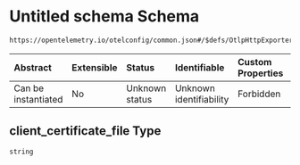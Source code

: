 # Untitled schema Schema

```txt
https://opentelemetry.io/otelconfig/common.json#/$defs/OtlpHttpExporter/properties/client_certificate_file
```



| Abstract            | Extensible | Status         | Identifiable            | Custom Properties | Additional Properties | Access Restrictions | Defined In                                                    |
| :------------------ | :--------- | :------------- | :---------------------- | :---------------- | :-------------------- | :------------------ | :------------------------------------------------------------ |
| Can be instantiated | No         | Unknown status | Unknown identifiability | Forbidden         | Allowed               | none                | [common.json\*](../schema/common.json "open original schema") |

## client\_certificate\_file Type

`string`
